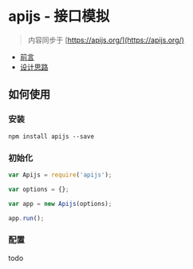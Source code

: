 # apijs - 接口模拟

> 内容同步于 [https://apijs.org/](https://apijs.org/)

* [前言](doc/1.md)
* [设计思路](doc/2.md)

## 如何使用

### 安装

`npm install apijs --save`

### 初始化

```js
var Apijs = require('apijs');

var options = {};

var app = new Apijs(options);

app.run();
```

### 配置

todo